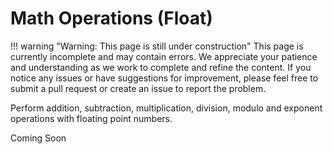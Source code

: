 # Math Operations (Float)

!!! warning "Warning: This page is still under construction"
    This page is currently incomplete and may contain errors. We appreciate your patience and understanding as we work to complete and refine the content. If you notice any issues or have suggestions for improvement, please feel free to submit a pull request or create an issue to report the problem.

Perform addition, subtraction, multiplication, division, modulo and exponent operations with floating point numbers.

Coming Soon